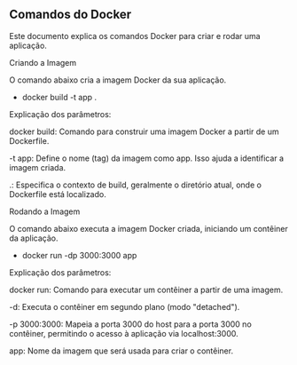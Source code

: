 ## Comandos do Docker

Este documento explica os comandos Docker para criar e rodar uma aplicação.

Criando a Imagem

O comando abaixo cria a imagem Docker da sua aplicação.

 - docker build -t app .

Explicação dos parâmetros:

docker build: Comando para construir uma imagem Docker a partir de um Dockerfile.

-t app: Define o nome (tag) da imagem como app. Isso ajuda a identificar a imagem criada.

.: Especifica o contexto de build, geralmente o diretório atual, onde o Dockerfile está localizado.

Rodando a Imagem

O comando abaixo executa a imagem Docker criada, iniciando um contêiner da aplicação.

 - docker run -dp 3000:3000 app

Explicação dos parâmetros:

docker run: Comando para executar um contêiner a partir de uma imagem.

-d: Executa o contêiner em segundo plano (modo "detached").

-p 3000:3000: Mapeia a porta 3000 do host para a porta 3000 no contêiner, permitindo o acesso à aplicação via localhost:3000.

app: Nome da imagem que será usada para criar o contêiner.

